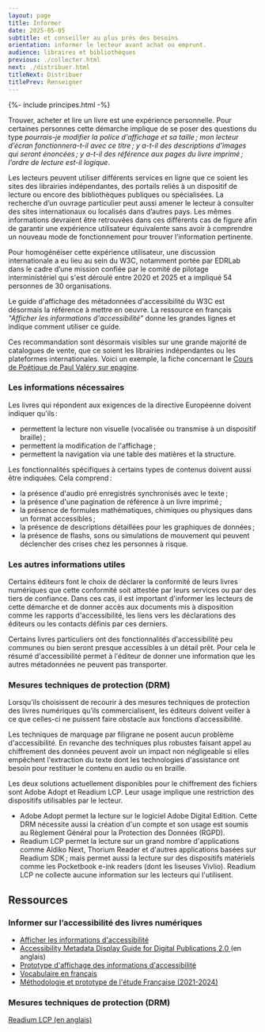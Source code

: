```yaml
---
layout: page
title: Informer
date: 2025-05-05
subtitle: et conseiller au plus près des besoins
orientation: informer le lecteur avant achat ou emprunt.
audience: libraires et bibliothèques
previous: ./collecter.html
next: ./distribuer.html
titleNext: Distribuer
titlePrev: Renseigner
---
```


<div markdown="1" id="principes">
{%- include principes.html -%}

Trouver, acheter et lire un livre est une expérience personnelle. Pour certaines personnes cette démarche implique de se poser des questions du type _pourrais-je modifier la police d'affichage et sa taille&#8239;; mon lecteur d’écran fonctionnera-t-il avec ce titre&#8239;; y a-t-il des descriptions d’images qui seront énoncées&#8239;; y a-t-il des référence aux pages du livre imprimé&#8239;; l’ordre de lecture est-il logique_.

Les lecteurs peuvent utiliser différents services en ligne que ce soient les sites des librairies indépendantes, des portails reliés à un dispositif de lecture ou encore des bibliothèques publiques ou spécialisées. La recherche d’un ouvrage particulier peut aussi amener le lecteur à consulter des sites internationaux ou localisés dans d’autres pays. Les mêmes informations devraient être retrouvées dans ces différents cas de figure afin de garantir une expérience utilisateur équivalente sans avoir à comprendre un nouveau mode de fonctionnement pour trouver l’information pertinente.

Pour homogénéiser cette expérience utilisateur, une discussion internationale a eu lieu au sein du W3C, notamment portée par EDRLab dans le cadre d’une mission confiée par le comité de pilotage interministériel qui s'est déroulé entre 2020 et 2025 et a impliqué 54 personnes de 30 organisations.  

Le guide d'affichage des métadonnées d'accessibilité du W3C est désormais la référence à mettre en oeuvre. La ressource en français *"Afficher les informations d'accessibilité"* donne les grandes lignes et indique comment utiliser ce guide.

Ces recommandation sont désormais visibles sur une grande majorité de catalogues de vente, que ce soient les librairies indépendantes ou les plateformes internationales. Voici un exemple, la fiche concernant le [Cours de Poétique de Paul Valéry sur epagine](https://www.epagine.fr/ebook/9782072907098-cours-de-poetique-tome-1-le-corps-et-l-esprit-1937-1940-paul-valery/#targetAccess).  

### Les informations nécessaires

Les livres qui répondent aux exigences de la directive Européenne doivent indiquer qu'ils&#8239;:

-   permettent la lecture non visuelle (vocalisée ou transmise à un dispositif braille)&#8239;;
-   permettent la modification de l'affichage&#8239;;
-   permettent la navigation via une table des matières et la structure.

Les fonctionnalités spécifiques à certains types de contenus doivent aussi être indiquées. Cela comprend&#8239;:

-   la présence d'audio pré enregistrés synchronisés avec le texte&#8239;;
-   la présence d'une pagination de référence à un livre imprimé&#8239;;
-   la présence de formules mathématiques, chimiques ou physiques dans un format accessibles&#8239;;
-   la présence de descriptions détaillées pour les graphiques de données&#8239;;
-   la présence de flashs, sons ou simulations de mouvement qui peuvent déclencher des crises chez les personnes à risque.

### Les autres informations utiles

Certains éditeurs font le choix de déclarer la conformité de leurs livres numériques que cette conformité soit attestée par leurs services ou par des tiers de confiance. Dans ces cas, il est important d'informer les lecteurs de cette démarche et de donner accès aux documents mis à disposition comme les rapports d'accessibilité, les liens vers les déclarations des éditeurs ou les contacts définis par ces derniers.

Certains livres particuliers ont des fonctionnalités d'accessibilité peu communes ou bien seront presque accessibles à un détail prêt. Pour cela le résumé d'accessibilité permet à l'éditeur de donner une information que les autres métadonnées ne peuvent pas transporter.

### Mesures techniques de protection (DRM)

Lorsqu’ils choisissent de recourir à des mesures techniques de protection des livres numériques qu’ils commercialisent, les éditeurs doivent veiller à ce que celles-ci ne puissent faire obstacle aux fonctions d’accessibilité.

Les techniques de marquage par filigrane ne posent aucun problème d'accessibilité. En revanche des techniques plus robustes faisant appel au chiffrement des données peuvent avoir un impact non négligeable si elles empêchent l'extraction du texte dont les technologies d'assistance ont besoin pour restituer le contenu en audio ou en braille.

Les deux solutions actuellement disponibles pour le chiffrement des fichiers sont Adobe Adopt et Readium LCP. Leur usage implique une restriction des dispositifs utilisables par le lecteur.

-   Adobe Adopt permet la lecture sur le logiciel Adobe Digital Edition. Cette DRM nécessite aussi la création d'un compte et son usage est soumis au Règlement Général pour la Protection des Données (RGPD).
-   Readium LCP permet la lecture sur un grand nombre d'applications comme Aldiko Next, Thorium Reader et d'autres applications basées sur Readium SDK&#8239;; mais permet aussi la lecture sur des dispositifs matériels comme les Pocketbook e-ink readers (dont les liseuses Vivlio). Readium LCP ne collecte aucune information sur les lecteurs qui l'utilisent.

</div>

<section  class="ressources" markdown="1">

<h2>Ressources</h2>

<h3> Informer sur l’accessibilité des livres numériques</h3>

<ul>
<li>
<a href="../ressources/Informer" class="link color_orange" target="_self">Afficher les informations d'accessibilité</a>
</li>
<li>
<a href="https://www.w3.org/publishing/a11y/metadata-display-guide/guidelines/" class="link color_orange" target="_self" lang="en">Accessibility Metadata Display Guide for Digital Publications 2.0 </a>(en anglais)
</li>
<li>
<a href="../ressources/signpostingprototypefr" class="link color_orange">Prototype d'affichage des informations d'accessibilité</a>
</li>
<li>
<a href="../ressources/display_guide/display_guide_vocabulary_edrlab_fr.html" class="link color_orange">Vocabulaire en français</a>
</li>
<li>
<a href="../ressources/signalement" class="link color_orange">Méthodologie et prototype de l'étude Française (2021-2024)</a>
</li>
</ul>

<h3> Mesures techniques de protection (DRM)</h3>

<a href="https://www.edrlab.org/readium-lcp/" class="link color_orange">Readium LCP (en anglais)</a>

</section>

